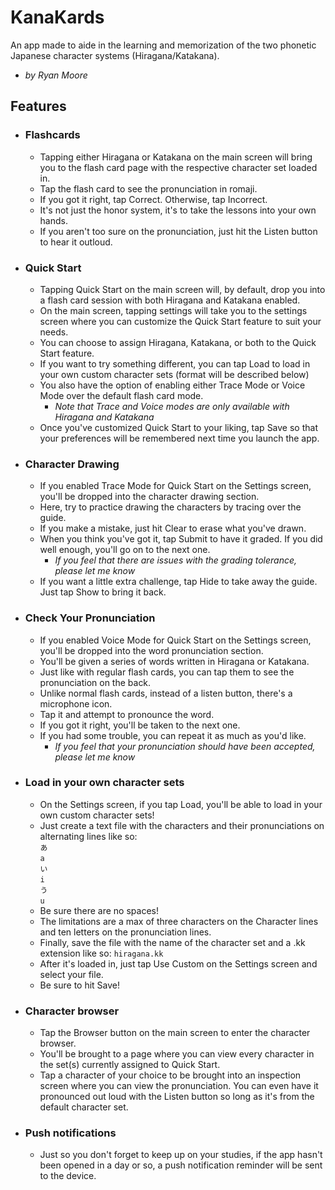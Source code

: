 # KanaKards
An app made to aide in the learning and memorization of the two phonetic Japanese character systems (Hiragana/Katakana).
- *by Ryan Moore*
## Features
- ### Flashcards
  - Tapping either Hiragana or Katakana on the main screen will bring you to the flash card page with the respective character set loaded in.
  - Tap the flash card to see the pronunciation in romaji.
  - If you got it right, tap Correct. Otherwise, tap Incorrect.
  - It's not just the honor system, it's to take the lessons into your own hands.
  - If you aren't too sure on the pronunciation, just hit the Listen button to hear it outloud.
- ### Quick Start
  - Tapping Quick Start on the main screen will, by default, drop you into a flash card session with both Hiragana and Katakana enabled.
  - On the main screen, tapping settings will take you to the settings screen where you can customize the Quick Start feature to suit your needs.
  - You can choose to assign Hiragana, Katakana, or both to the Quick Start feature.
  - If you want to try something different, you can tap Load to load in your own custom character sets (format will be described below)
  - You also have the option of enabling either Trace Mode or Voice Mode over the default flash card mode.
    - *Note that Trace and Voice modes are only available with Hiragana and Katakana*
  - Once you've customized Quick Start to your liking, tap Save so that your preferences will be remembered next time you launch the app.
- ### Character Drawing
  - If you enabled Trace Mode for Quick Start on the Settings screen, you'll be dropped into the character drawing section.
  - Here, try to practice drawing the characters by tracing over the guide.
  - If you make a mistake, just hit Clear to erase what you've drawn.
  - When you think you've got it, tap Submit to have it graded. If you did well enough, you'll go on to the next one.
     - *If you feel that there are issues with the grading tolerance, please let me know*
  - If you want a little extra challenge, tap Hide to take away the guide. Just tap Show to bring it back.
- ### Check Your Pronunciation
  - If you enabled Voice Mode for Quick Start on the Settings screen, you'll be dropped into the word pronunciation section.
  - You'll be given a series of words written in Hiragana or Katakana.
  - Just like with regular flash cards, you can tap them to see the pronunciation on the back.
  - Unlike normal flash cards, instead of a listen button, there's a microphone icon.
  - Tap it and attempt to pronounce the word.
  - If you got it right, you'll be taken to the next one.
  - If you had some trouble, you can repeat it as much as you'd like.
     - *If you feel that your pronunciation should have been accepted, please let me know*
- ### Load in your own character sets
  - On the Settings screen, if you tap Load, you'll be able to load in your own custom character sets!
  - Just create a text file with the characters and their pronunciations on alternating lines like so:     
`あ`     
`a`     
`い`     
`i`     
`う`     
`u`     
  - Be sure there are no spaces!
  - The limitations are a max of three characters on the Character lines and ten letters on the pronunciation lines.
  - Finally, save the file with the name of the character set and a .kk extension like so:
`hiragana.kk`
  - After it's loaded in, just tap Use Custom on the Settings screen and select your file.
  - Be sure to hit Save!
- ### Character browser
  - Tap the Browser button on the main screen to enter the character browser.
  - You'll be brought to a page where you can view every character in the set(s) currently assigned to Quick Start.
  - Tap a character of your choice to be brought into an inspection screen where you can view the pronunciation. You can even have it pronounced out loud with the Listen button so long as it's from the default character set.
- ### Push notifications
  - Just so you don't forget to keep up on your studies, if the app hasn't been opened in a day or so, a push notification reminder will be sent to the device.
